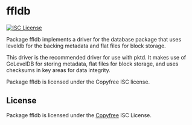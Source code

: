 # ffldb

[![ISC License](http://img.shields.io/badge/license-ISC-blue.svg)](http://Copyfree.org)

Package ffldb implements a driver for the database package that uses leveldb for
the backing metadata and flat files for block storage.

This driver is the recommended driver for use with pktd. It makes use of
GoLevelDB for storing metadata, flat files for block storage, and uses checksums
in key areas for data integrity.

Package ffldb is licensed under the Copyfree ISC license.

## License

Package ffldb is licensed under the [Copyfree](http://Copyfree.org) ISC License.
